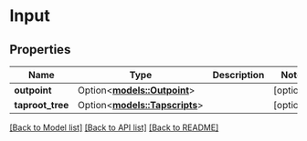 # Input

## Properties

| Name             | Type                                            | Description | Notes      |
| ---------------- | ----------------------------------------------- | ----------- | ---------- |
| **outpoint**     | Option<[**models::Outpoint**](Outpoint.md)>     |             | [optional] |
| **taproot_tree** | Option<[**models::Tapscripts**](Tapscripts.md)> |             | [optional] |

[[Back to Model list]](../README.md#documentation-for-models) [[Back to API list]](../README.md#documentation-for-api-endpoints) [[Back to README]](../README.md)
